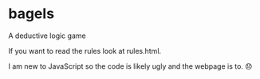 # bagels

A deductive logic game

If you want to read the rules look at rules.html.

I am new to JavaScript so the code is likely ugly and the webpage is to. 😞

